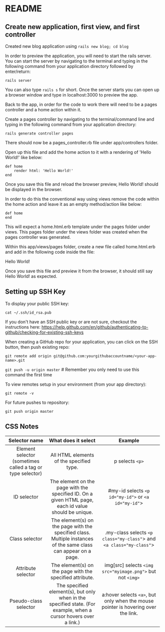 # README

## Create new application, first view, and first controller

Created new blog application using `rails new blog; cd blog`

In order to preview the application, you will need to start the rails server. You can start the server by navigating to the terminal and typing in the following command from your application directory followed by enter/return:

`rails server`

You can also type `rails s` for short. Once the server starts you can open up a browser window and type in localhost:3000 to preview the app.

Back to the app, in order for the code to work there will need to be a pages controller and a home action within it.

Create a pages controller by navigating to the terminal/command line and typing in the following command from your application directory:

`rails generate controller pages`

There should now be a pages_controller.rb file under app/controllers folder.

Open up this file and add the home action to it with a rendering of 'Hello World!' like below:

```
def home
    render html: 'Hello World!'
end
```

Once you save this file and reload the browser preview, Hello World! should be displayed in the browser.

In order to do this the conventional way using views remove the code within the home action and leave it as an empty method/action like below:

```
def home
end
```

This will expect a home.html.erb template under the pages folder under views. This pages folder under the views folder was created when the pages controller was generated.

Within this app/views/pages folder, create a new file called home.html.erb and add in the following code inside the file:

Hello World!

Once you save this file and preview it from the browser, it should still say Hello World! as expected.

## Setting up SSH Key

To display your public SSH key:

`cat ~/.ssh/id_rsa.pub`

If you don't have an SSH public key or are not sure, checkout the instructions here: https://help.github.com/en/github/authenticating-to-github/checking-for-existing-ssh-keys

When creating a GitHub repo for your application, you can click on the SSH button, then push existing repo:

`git remote add origin git@github.com:yourgithubaccountname/<your-app-name>.git`

`git push -u origin master` # Remember you only need to use this command the first time

To view remotes setup in your environment (from your app directory):

`git remote -v`

For future pushes to repository:

`git push origin master`

## CSS Notes

|                       Selector name                        |                                               What does it select                                                |                                      Example                                      |
| :--------------------------------------------------------: | :--------------------------------------------------------------------------------------------------------------: | :-------------------------------------------------------------------------------: |
| Element selector (sometimes called a tag or type selector) |                                     All HTML elements of the specified type.                                     |                                  p selects `<p>`                                  |
|                        ID selector                         |       The element on the page with the specified ID. On a given HTML page, each id value should be unique.       |                #my-id selects `<p id="my-id">` or `<a id="my-id"`>                |
|                       Class selector                       | The element(s) on the page with the specified class. Multiple instances of the same class can appear on a page.  |        .my-class selects `<p class="my-class"`> and `<a class="my-class"`>        |
|                     Attribute selector                     |                             The element(s) on the page with the specified attribute.                             |            img[src] selects `<img src="myimage.png">` but not `<img>`             |
|                   Pseudo-class selector                    | The specified element(s), but only when in the specified state. (For example, when a cursor hovers over a link.) | a:hover selects `<a>`, but only when the mouse pointer is hovering over the link. |
